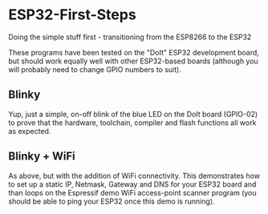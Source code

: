 # ESP32-First-Steps
Doing the simple stuff first - transitioning from the ESP8266 to the ESP32

These programs have been tested on the "DoIt" ESP32 development board, but should work equally well with other ESP32-based boards (although you will probably need to change GPIO numbers to suit).

## Blinky
Yup, just a simple, on-off blink of the blue LED on the DoIt board (GPIO-02) to prove that the hardware, toolchain, compiler and flash functions all work as expected.

## Blinky + WiFi
As above, but with the addition of WiFi connectivity.  This demonstrates how to set up a static IP, Netmask, Gateway and DNS for your ESP32 board and than loops on the Espressif demo WiFi access-point scanner program (you should be able to ping your ESP32 once this demo is running).

